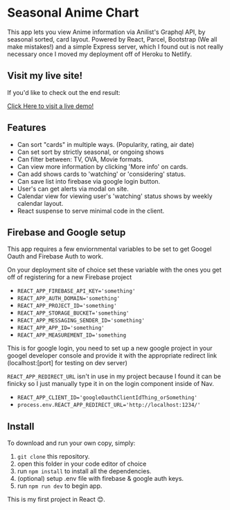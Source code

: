 # Seasonal Anime Chart

This app lets you view Anime information via Anilist's Graphql API, by seasonal sorted, card layout.
Powered by React, Parcel, Bootstrap (We all make mistakes!) and a simple Express server, which I found out is not really necessary once I moved my deployment off of Heroku to Netlify.

## Visit my live site!

If you'd like to check out the end result:

[Click Here to visit a live demo!](https://react-anime.netlify.app "Seasonal Anime")

## Features

- Can sort "cards" in multiple ways. (Popularity, rating, air date)
- Can set sort by strictly seasonal, or ongoing shows
- Can filter between: TV, OVA, Movie formats.
- Can view more information by clicking 'More info' on cards.
- Can add shows cards to 'watching' or 'considering' status.
- Can save list into firebase via google login button.
- User's can get alerts via modal on site.
- Calendar view for viewing user's 'watching' status shows by weekly calendar layout.
- React suspense to serve minimal code in the client.

## Firebase and Google setup

This app requires a few enviornmental variables to be set to get Googel Oauth and Firebase Auth to work.

On your deployment site of choice set these variable with the ones you get off of registering for a new Firebase project

- `REACT_APP_FIREBASE_API_KEY='something'`
- `REACT_APP_AUTH_DOMAIN='something'`
- `REACT_APP_PROJECT_ID='something'`
- `REACT_APP_STORAGE_BUCKET='something'`
- `REACT_APP_MESSAGING_SENDER_ID='something'`
- `REACT_APP_APP_ID='something'`
- `REACT_APP_MEASUREMENT_ID='something`

This is for google login, you need to set up a new google project in your googel developer console and provide it with the appropriate redirect link (localhost:[port] for testing on dev server)

`REACT_APP_REDIRECT_URL` isn't in use in my project because I found it can be finicky so I just manually type it in on the login component inside of Nav.

- `REACT_APP_CLIENT_ID='googleOauthClientIdThing_orSomething'`
- `process.env.REACT_APP_REDIRECT_URL='http://localhost:1234/'`

## Install

To download and run your own copy, simply:

1.  `git clone` this repository.
2.  open this folder in your code editor of choice
3.  run `npm install` to install all the dependencies.
4.  (optional) setup .env file with firebase & google auth keys.
5.  run `npm run dev` to begin app.

This is my first project in React 😊.
